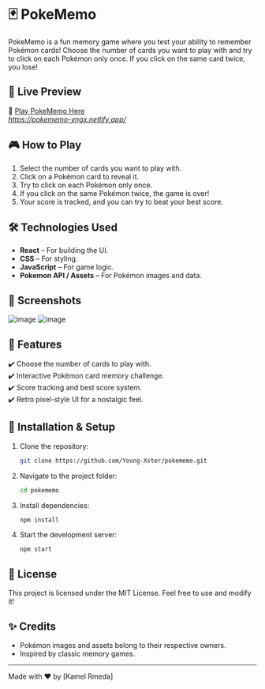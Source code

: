 # 🃏 PokeMemo

PokeMemo is a fun memory game where you test your ability to remember Pokémon cards! Choose the number of cards you want to play with and try to click on each Pokémon only once. If you click on the same card twice, you lose!

## 🚀 Live Preview

🔗 [Play PokeMemo Here](#)  
*https://pokememo-yngx.netlify.app/*

## 🎮 How to Play

1. Select the number of cards you want to play with.
2. Click on a Pokémon card to reveal it.
3. Try to click on each Pokémon only once.
4. If you click on the same Pokémon twice, the game is over!
5. Your score is tracked, and you can try to beat your best score.

## 🛠️ Technologies Used

- **React** – For building the UI.
- **CSS** – For styling.
- **JavaScript** – For game logic.
- **Pokemon API / Assets** – For Pokémon images and data.

## 📸 Screenshots
![image](https://github.com/user-attachments/assets/c7b0284a-a903-4d99-ab51-9cca981ec97d)
![image](https://github.com/user-attachments/assets/c7d92827-4599-4275-9456-8ac56426e614)



## 📌 Features

✔️ Choose the number of cards to play with.  
✔️ Interactive Pokémon card memory challenge.  
✔️ Score tracking and best score system.  
✔️ Retro pixel-style UI for a nostalgic feel.  

## 📂 Installation & Setup

1. Clone the repository:
   ```sh
   git clone https://github.com/Young-Xster/pokememo.git
   ```
2. Navigate to the project folder:
   ```sh
   cd pokememo
   ```
3. Install dependencies:
   ```sh
   npm install
   ```
4. Start the development server:
   ```sh
   npm start
   ```

## 📜 License

This project is licensed under the MIT License. Feel free to use and modify it!

## ✨ Credits

- Pokémon images and assets belong to their respective owners.
- Inspired by classic memory games.

---
Made with ❤️ by [Kamel Rmeda]
